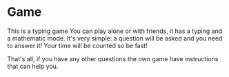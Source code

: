 # Game
This is a typing game
You can play alone or with friends, it has a typing and a mathematic mode. It's very simple: a question will be asked and you need to answer it! 
Your time will be counted so be fast!

That's all, if you have any other questions the own game have instructions that can help you.
